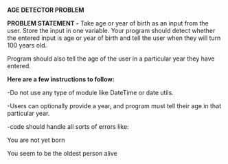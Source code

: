 **AGE DETECTOR PROBLEM**

**PROBLEM STATEMENT -**
Take age or year of birth as an input from the user. Store the input in one variable. 
Your program should detect whether the entered input is age or year of birth and tell the user when they will turn 100 years old.

Program should also tell the age of the user in a particular year they have entered.

**Here are a few instructions to follow:**

-Do not use any type of module like DateTime or date utils. 

-Users can optionally provide a year, and program must tell their age in that particular year. 

-code should handle all sorts of errors like:  

You are not yet born

You seem to be the oldest person alive

